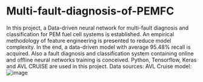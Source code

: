 # Multi-fault-diagnosis-of-PEMFC
In this project, a Data-driven neural network for multi-fault diagnosis and classification for PEM fuel cell systems is established. An empirical methodology of feature engineering is presented to reduce model complexity. In the end, a data-driven model with average 95.48% recall is acquired.
Also a fault diagnosis and classification system containing online and offline neural networks training is conceived.
Python, Tensorflow, Keras and AVL CRUISE are used in this project.
Data sources:
AVL Cruise model:
![image](https://user-images.githubusercontent.com/107369174/178162679-3b2bdfcf-7f03-4c04-a2ff-3c1bb1793437.png)
